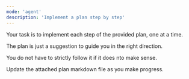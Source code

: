 ```yaml
---
mode: 'agent'
description: 'Implement a plan step by step'
---
```

Your task is to implement each step of the provided plan, one at a time.

The plan is just a suggestion to guide you in the right direction.

You do not have to strictly follow it if it does nto make sense.

Update the attached plan markdown file as you make progress.